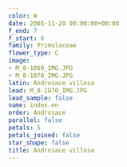 ```yaml
---
color: W
date: 2005-11-20 00:00:00+00:00
f_end: 7
f_start: 6
family: Primulaceae
flower_type: C
image:
- M_8-1869_IMG.JPG
- M_8-1870_IMG.JPG
latin: Androsace villosa
lead: M_8-1870_IMG.JPG
lead_sample: false
name: index.en
order: Androsace
parallel: false
petals: 5
petals_joined: false
star_shape: false
title: Androsace villosa
---
```


